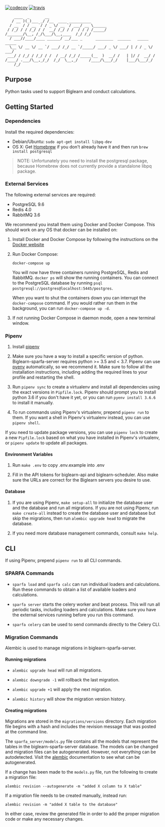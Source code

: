 [![codecov](https://codecov.io/gh/openstax/biglearn-sparfa-server/branch/master/graph/badge.svg)](https://codecov.io/gh/openstax/biglearn-sparfa-server)
[![travis](https://travis-ci.org/openstax/biglearn-sparfa-server.svg?branch=master)](https://travis-ci.org/openstax/biglearn-sparfa-server)

        ____  _       __
       / __ )(_)___ _/ /__  ____ __________
      / __  / / __ `/ / _ \/ __ `/ ___/ __ \______
     / /_/ / / /_/ / /  __/ /_/ / /  / / / /_____/
    /_______/\__, /_/\___/\__,____  /_/ /_/
      / ___//____/____ ______/ __/___ _      ________  ______   _____  _____
      \__ \/ __ \/ __ `/ ___/ /_/ __ `/_____/ ___/ _ \/ ___/ | / / _ \/ ___/
     ___/ / /_/ / /_/ / /  / __/ /_/ /_____(__  )  __/ /   | |/ /  __/ /
    /____/ .___/\__,_/_/  /_/  \__,_/     /____/\___/_/    |___/\___/_/
        /_/

## Purpose

Python tasks used to support Biglearn and conduct calculations.

## Getting Started

### Dependencies

Install the required dependencies:

  - Debian/Ubuntu: `sudo apt-get install libpq-dev`
  - OS X: Get [Homebrew](https://brew.sh/) if you don't already have it
          and then run `brew install postgresql`

  > NOTE: Unfortunately you need to install the postgresql package,
          because Homebrew does not currently provide a standalone libpq package.

### External Services

The following external services are required:

  - PostgreSQL 9.6
  - Redis 4.0
  - RabbitMQ 3.6

We recommend you install them using Docker and Docker Compose.
This should work on any OS that docker can be installed on:

1.  Install Docker and Docker Compose by following the instructions on the
    [Docker website](https://docs.docker.com/compose/install/)

2.  Run Docker Compose:

    `docker-compose up`

    You will now have three containers running PostgreSQL, Redis and RabbitMQ.
    `docker ps` will show the running containers.
    You can connect to the PostgreSQL database by running
    `psql postgresql://postgres@localhost:5445/postgres`.

    When you want to shut the containers down you can interrupt the `docker-compose` command.
    If you would rather run them in the background, you can run `docker-compose up -d`.

3.  If not running Docker Compose in daemon mode, open a new terminal window.

### Pipenv

1.  Install [pipenv](https://github.com/pypa/pipenv)

2.  Make sure you have a way to install a specific version of python.
    Biglearn-sparfa-server requires python >= 3.5 and < 3.7.
    Pipenv can use [pyenv](https://github.com/pyenv/pyenv) automatically, so we recommend it.
    Make sure to follow all the installation instructions,
    including adding the required lines to your profile and restarting the shell.

3.  Run `pipenv sync` to create a virtualenv and install all
    dependencies using the exact versions in `Pipfile.lock`.
    Pipenv should prompt you to install python 3.6 if you don't have it yet,
    or you can run `pyenv install 3.6.6` to install it manually.

4.  To run commands using Pipenv's virtualenv, prepend `pipenv run` to them.
    If you want a shell in Pipenv's virtualenv instead, you can use `pipenv shell`.

If you need to update package versions, you can use `pipenv lock`
to create a new `Pipfile.lock` based on what you have installed
in Pipenv's virtualenv, or `pipenv update` to update all packages.

#### Environment Variables

1.  Run `make .env` to copy .env.example into .env

2.  Fill in the API tokens for biglearn-api and biglearn-scheduler.
    Also make sure the URLs are correct for the Biglearn servers you desire to use.

#### Database

1.  If you are using Pipenv, `make setup-all` to initialize
    the database user and the database and run all migrations.
    If you are not using Pipenv, run `make create-all` instead to create the database user and
    database but skip the migrations, then run `alembic upgrade head` to migrate the database.

2.  If you need more database management commands, consult `make help`.

## CLI

If using Pipenv, prepend `pipenv run` to all CLI commands.

### SPARFA Commands

  - `sparfa load` and `sparfa calc` can run individual loaders and calculations.
    Run these commands to obtain a list of available loaders and calculations.

  - `sparfa server` starts the celery worker and beat process.
    This will run all periodic tasks, including loaders and calculations.
    Make sure you have the external services running before you run this command.

  - `sparfa celery` can be used to send commands directly to the Celery CLI.

### Migration Commands

Alembic is used to manage migrations in biglearn-sparfa-server.

#### Running migrations

  - `alembic upgrade head` will run all migrations.

  - `alembic downgrade -1` will rollback the last migration.

  - `alembic upgrade +1` will apply the next migration.

  - `alembic history` will show the migration version history.

#### Creating migrations

Migrations are stored in the `migrations/versions` directory.
Each migration file begins with a hash and includes the
revision message that was posted at the command line.

The `sparfa_server/models.py` file contains all the models that represent
the tables in the biglearn-sparfa-server database.
The models can be changed and migration files can be autogenerated.
However, not everything can be autodetected.
Visit the
[alembic](http://alembic.zzzcomputing.com/en/latest/autogenerate.html#what-does-autogenerate-detect-and-what-does-it-not-detect)
documentation to see what can be autogenerated.

If a change has been made to the `models.py` file, run the following to create a migration file:

`alembic revision --autogenerate -m "added X column to X table"`

If a migration file needs to be created manually, instead run:

`alembic revision -m "added X table to the database"`

In either case, review the generated file in order to
add the proper migration code or make any necessary changes.
